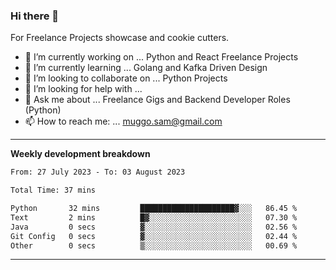 ### Hi there 👋 



For Freelance Projects showcase and cookie cutters.

- 🔭 I’m currently working on ... Python and React Freelance Projects
- 🌱 I’m currently learning ... Golang and Kafka Driven Design
- 👯 I’m looking to collaborate on ... Python Projects
- 🤔 I’m looking for help with ...
- 💬 Ask me about ... Freelance Gigs and Backend Developer Roles (Python)
- 📫 How to reach me: ... muggo.sam@gmail.com
---------
**Weekly development breakdown**
<!--START_SECTION:waka-->

```txt
From: 27 July 2023 - To: 03 August 2023

Total Time: 37 mins

Python       32 mins         █████████████████████▓░░░   86.45 %
Text         2 mins          █▓░░░░░░░░░░░░░░░░░░░░░░░   07.30 %
Java         0 secs          ▓░░░░░░░░░░░░░░░░░░░░░░░░   02.56 %
Git Config   0 secs          ▓░░░░░░░░░░░░░░░░░░░░░░░░   02.44 %
Other        0 secs          ▒░░░░░░░░░░░░░░░░░░░░░░░░   00.69 %
```

<!--END_SECTION:waka-->

----------


